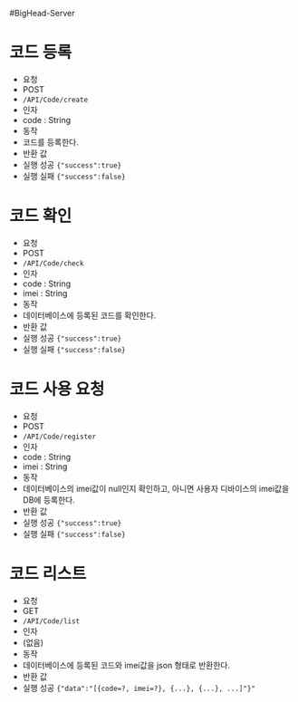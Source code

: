 #BigHead-Server
# 코드 등록
 * 요청
  * POST
  * `/API/Code/create`
 * 인자 
  * code : String
 * 동작
  * 코드를 등록한다.
 * 반환 값
  * 실행 성공 `{"success":true}`
  * 실행 실패 `{"success":false}`
  
  
# 코드 확인
 * 요청
  * POST
  * `/API/Code/check`
 * 인자 
  * code : String
  * imei : String
 * 동작
  * 데이터베이스에 등록된 코드를 확인한다.
 * 반환 값
  * 실행 성공 `{"success":true}`
  * 실행 실패 `{"success":false}`
  

# 코드 사용 요청
 * 요청
  * POST
  * `/API/Code/register`
 * 인자 
  * code : String
  * imei : String
 * 동작
  * 데이터베이스의 imei값이 null인지 확인하고, 아니면 사용자 디바이스의 imei값을 DB에 등록한다.
 * 반환 값
  * 실행 성공 `{"success":true}`
  * 실행 실패 `{"success":false}`
  
# 코드 리스트
 * 요청
  * GET
  * `/API/Code/list`
 * 인자 
  * (없음)
 * 동작
  * 데이터베이스에 등록된 코드와 imei값을 json 형태로 반환한다.
 * 반환 값
  * 실행 성공 `{"data":"[{code=?, imei=?}, {...}, {...}, ...]"}"`